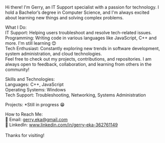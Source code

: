 Hi there! I'm Gerry, an IT Support specialist with a passion for technology. I hold a Bachelor’s degree in Computer Science, and I'm always excited about learning new things and solving complex problems.</br>

What I Do: </br>
IT Support: Helping users troubleshoot and resolve tech-related issues. </br>
Programming: Writing code in various languages like JavaScript, C++ and more. I'm still learning 😊 </br>
Tech Enthusiast: Constantly exploring new trends in software development, system administration, and cloud technologies. </br>
Feel free to check out my projects, contributions, and repositories. I am always open to feedback, collaboration, and learning from others in the community! </br>

Skills and Technologies: </br>
Languages: C++, JavaScript </br>
Operating Systems: Windows </br>
Tech Support: Troubleshooting, Networking, Systems Administration </br>

Projects: 
*Still in progress 😁

How to Reach Me: </br>
📧 Email: gerry.eka@gmail.com </br>
💼 LinkedIn: www.linkedin.com/in/gerry-eka-362761149 </br>
</br>
Thanks for visiting!
